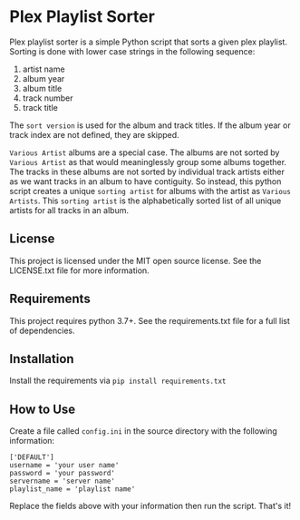# Plex Playlist Sorter
Plex playlist sorter is a simple Python script that sorts a given plex 
playlist. Sorting is done with lower case strings in the following sequence:

1. artist name
2. album year
3. album title
4. track number
5. track title

The `sort version` is used for the album and track titles. If the album year 
or track index are not defined, they are skipped.

`Various Artist` albums are a special case. The albums are not sorted by 
`Various Artist` as that would meaninglessly group some albums together. The 
tracks in these albums are not sorted by individual track artists either as we 
want tracks in an album to have contiguity. So instead, this python script 
creates a unique `sorting artist` for albums with the artist as 
`Various Artists`. This `sorting artist` is the alphabetically sorted list of 
all unique artists for all tracks in an album.

## License
This project is licensed under the MIT open source license. See the 
LICENSE.txt file for more information.

## Requirements
This project requires python 3.7+.
See the requirements.txt file for a full list of dependencies.

## Installation
Install the requirements via `pip install requirements.txt` 

## How to Use
Create a file called `config.ini` in the source directory with the following 
information:

```text
['DEFAULT']
username = 'your user name'
password = 'your password'
servername = 'server name'
playlist_name = 'playlist name'
```

Replace the fields above with your information then run the script. That's it!

